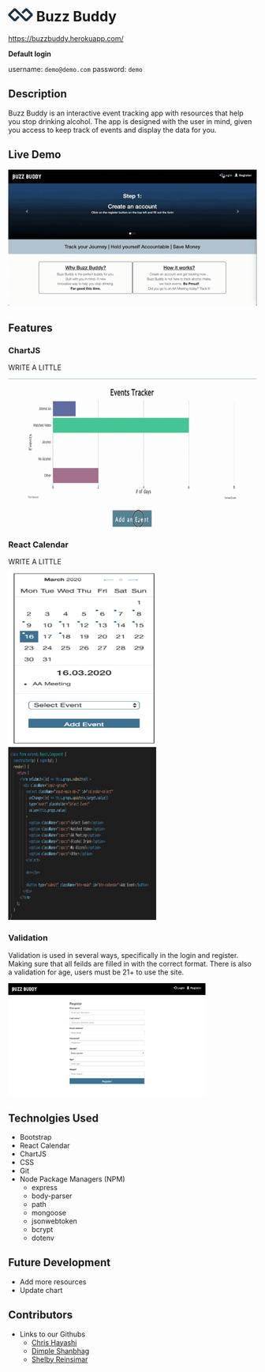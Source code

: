 # <img src="client/public/logo2.png" width="50px">  Buzz Buddy 


https://buzzbuddy.herokuapp.com/

**Default login**

username: `demo@demo.com`
password: `demo`

## **Description**

Buzz Buddy is an interactive event tracking app with resources that help you stop drinking alcohol. The app is designed with the user in mind, given you access to keep track of events and display the data for you. 



## **Live Demo**


<img src="client/public/overview.gif" width="600px">





## **Features**

### ChartJS

WRITE A LITTLE 

<img src="client/public/chart.gif" width="600px" height="300px"> 

### React Calendar
WRITE A LITTLE

<img src="client/public/calendar.gif" width="300px" height="350px"> 


<img src="client/public/calendar.png" width="300px" height="350px">

### Validation

Validation is used in several ways, specifically in the login and register. Making sure that all feilds are filled in with the correct format. There is also a validation for age, users must be 21+ to use the site.

<img src="client/public/validation.gif" width="400px">


## **Technolgies Used**

* Bootstrap
* React Calendar
* ChartJS
* CSS
* Git
* Node Package Managers (NPM)
    * express 
    * body-parser 
    * path
    * mongoose
    * jsonwebtoken
    * bcrypt
    * dotenv

## **Future Development**

* Add more resources
* Update chart


## **Contributors**
 - Links to our Githubs
    - [Chris Hayashi](https://github.com/Chris-Hayashi)
    - [Dimple Shanbhag](https://github.com/dimz13)
    - [Shelby Reinsimar](https://github.com/shelbyreins)

